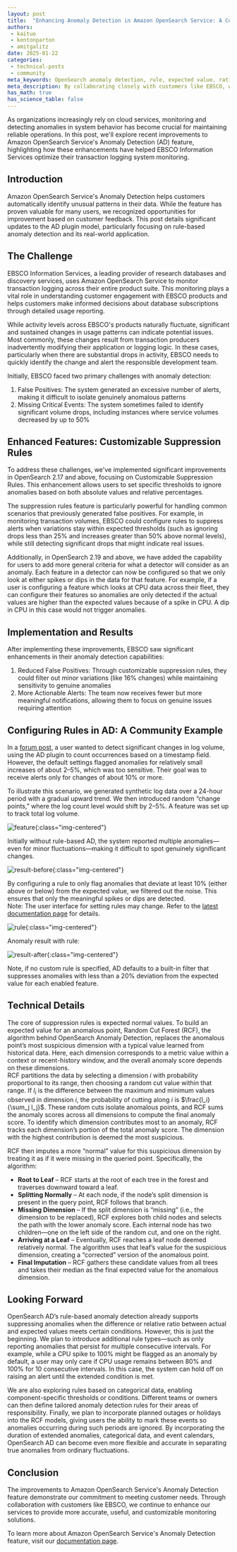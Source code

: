 ```yaml
---
layout: post
title:  "Enhancing Anomaly Detection in Amazon OpenSearch Service: A Customer Success Story"
authors:
 - kaituo
 - kentonparton
 - amitgalitz
date: 2025-01-22
categories:
 - technical-posts
 - community
meta_keywords: OpenSearch anomaly detection, rule, expected value, ratio, customer success
meta_description: By collaborating closely with customers like EBSCO, we released rule-based anomaly detection to deliver more accurate, actionable, and customizable monitoring solutions.
has_math: true
has_science_table: false
---
```


As organizations increasingly rely on cloud services, monitoring and detecting anomalies in system behavior has become crucial for maintaining reliable operations. In this post, we'll explore recent improvements to Amazon OpenSearch Service's Anomaly Detection (AD) feature, highlighting how these enhancements have helped EBSCO Information Services optimize their transaction logging system monitoring.

## Introduction
Amazon OpenSearch Service's Anomaly Detection helps customers automatically identify unusual patterns in their data. While the feature has proven valuable for many users, we recognized opportunities for improvement based on customer feedback. This post details significant updates to the AD plugin model, particularly focusing on rule-based anomaly detection and its real-world application.

## The Challenge
EBSCO Information Services, a leading provider of research databases and discovery services, uses Amazon OpenSearch Service to monitor transaction logging across their entire product suite. This monitoring plays a vital role in understanding customer engagement with EBSCO products and helps customers make informed decisions about database subscriptions through detailed usage reporting.

While activity levels across EBSCO's products naturally fluctuate, significant and sustained changes in usage patterns can indicate potential issues. Most commonly, these changes result from transaction producers inadvertently modifying their application or logging logic. In these cases, particularly when there are substantial drops in activity, EBSCO needs to quickly identify the change and alert the responsible development team.

Initially, EBSCO faced two primary challenges with anomaly detection:
1. False Positives: The system generated an excessive number of alerts, making it difficult to isolate genuinely anomalous patterns  
2. Missing Critical Events: The system sometimes failed to identify significant volume drops, including instances where service volumes decreased by up to 50%

## Enhanced Features: Customizable Suppression Rules
To address these challenges, we've implemented significant improvements in OpenSearch 2.17 and above, focusing on Customizable Suppression Rules. This enhancement allows users to set specific thresholds to ignore anomalies based on both absolute values and relative percentages.

The suppression rules feature is particularly powerful for handling common scenarios that previously generated false positives. For example, in monitoring transaction volumes, EBSCO could configure rules to suppress alerts when variations stay within expected thresholds (such as ignoring drops less than 25% and increases greater than 50% above normal levels), while still detecting significant drops that might indicate real issues.

Additionally, in OpenSearch 2.19 and above, we have added the capability for users to add more general criteria for what a detector will consider as an anomaly. Each feature in a detector can now be configured so that we only look at either spikes or dips in the data for that feature. For example, if a user is configuring a feature which looks at CPU data across their fleet, they can configure their features so anomalies are only detected if the actual values are higher than the expected values because of a spike in CPU. A dip in CPU in this case would not trigger anomalies.

## Implementation and Results
After implementing these improvements, EBSCO saw significant enhancements in their anomaly detection capabilities:

1. Reduced False Positives: Through customizable suppression rules, they could filter out minor variations (like 16% changes) while maintaining sensitivity to genuine anomalies  
2. More Actionable Alerts: The team now receives fewer but more meaningful notifications, allowing them to focus on genuine issues requiring attention

## Configuring Rules in AD: A Community Example
In a [forum post](https://forum.opensearch.org/t/using-anomaly-detection-to-detect-sudden-increases-or-decreases-in-the-amount-of-logs-received-for-an-index/8628), a user wanted to detect significant changes in log volume, using the AD plugin to count occurrences based on a timestamp field. However, the default settings flagged anomalies for relatively small increases of about 2–5%, which was too sensitive. Their goal was to receive alerts only for changes of about 10% or more.

To illustrate this scenario, we generated synthetic log data over a 24-hour period with a gradual upward trend. We then introduced random “change points,” where the log count level would shift by 2–5%. A feature was set up to track total log volume.

![feature](/assets/media/blog-images/2025-01-23-ad-rule-cx-success/feature.png){:class="img-centered"}

Initially without rule-based AD, the system reported multiple anomalies—even for minor fluctuations—making it difficult to spot genuinely significant changes.

![result-before](/assets/media/blog-images/2025-01-23-ad-rule-cx-success/result-before.png){:class="img-centered"}

By configuring a rule to only flag anomalies that deviate at least 10% (either above or below) from the expected value, we filtered out the noise. This ensures that only the meaningful spikes or dips are detected.  
Note: The user interface for setting rules may change. Refer to the [latest documentation page](https://opensearch.org/docs/latest/observing-your-data/ad/index/) for details.

![rule](/assets/media/blog-images/2025-01-23-ad-rule-cx-success/new_rule.png){:class="img-centered"}

Anomaly result with rule:

![result-after](/assets/media/blog-images/2025-01-23-ad-rule-cx-success/result-after.png){:class="img-centered"}

Note, if no custom rule is specified, AD defaults to a built-in filter that suppresses anomalies with less than a 20% deviation from the expected value for each enabled feature.

## Technical Details
The core of suppression rules is expected normal values. To build an expected value for an anomalous point, Random Cut Forest (RCF), the algorithm behind OpenSearch Anomaly Detection, replaces the anomalous point’s most suspicious dimension with a typical value learned from historical data. Here, each dimension corresponds to a metric value within a context or recent-history window, and the overall anomaly score depends on these dimensions.  
RCF partitions the data by selecting a dimension $i$ with probability proportional to its range, then choosing a random cut value within that range. If $l_i$ is the difference between the maximum and minimum values observed in dimension $i$, the probability of cutting along $i$ is $\frac{l_i}{\sum_j l_j}$. These random cuts isolate anomalous points, and RCF sums the anomaly scores across all dimensions to compute the final anomaly score. To identify which dimension contributes most to an anomaly, RCF tracks each dimension’s portion of the total anomaly score. The dimension with the highest contribution is deemed the most suspicious.  

RCF then imputes a more “normal” value for this suspicious dimension by treating it as if it were missing in the queried point. Specifically, the algorithm:  
- **Root to Leaf** – RCF starts at the root of each tree in the forest and traverses downward toward a leaf.  
- **Splitting Normally** – At each node, if the node’s split dimension is present in the query point, RCF follows that branch.  
- **Missing Dimension** – If the split dimension is “missing” (i.e., the dimension to be replaced), RCF explores both child nodes and selects the path with the lower anomaly score. Each internal node has two children—one on the left side of the random cut, and one on the right.  
- **Arriving at a Leaf** – Eventually, RCF reaches a leaf node deemed relatively normal. The algorithm uses that leaf’s value for the suspicious dimension, creating a “corrected” version of the anomalous point.  
- **Final Imputation** – RCF gathers these candidate values from all trees and takes their median as the final expected value for the anomalous dimension.

## Looking Forward
OpenSearch AD’s rule-based anomaly detection already supports suppressing anomalies when the difference or relative ratio between actual and expected values meets certain conditions. However, this is just the beginning. We plan to introduce additional rule types—such as only reporting anomalies that persist for multiple consecutive intervals. For example, while a CPU spike to 100% might be flagged as an anomaly by default, a user may only care if CPU usage remains between 80% and 100% for 10 consecutive intervals. In this case, the system can hold off on raising an alert until the extended condition is met.

We are also exploring rules based on categorical data, enabling component-specific thresholds or conditions. Different teams or owners can then define tailored anomaly detection rules for their areas of responsibility. Finally, we plan to incorporate planned outages or holidays into the RCF models, giving users the ability to mark these events so anomalies occurring during such periods are ignored. By incorporating the duration of extended anomalies, categorical data, and event calendars, OpenSearch AD can become even more flexible and accurate in separating true anomalies from ordinary fluctuations.

## Conclusion
The improvements to Amazon OpenSearch Service's Anomaly Detection feature demonstrate our commitment to meeting customer needs. Through collaboration with customers like EBSCO, we continue to enhance our services to provide more accurate, useful, and customizable monitoring solutions.

To learn more about Amazon OpenSearch Service's Anomaly Detection feature, visit our [documentation page](https://opensearch.org/docs/latest/observing-your-data/ad/index/).


